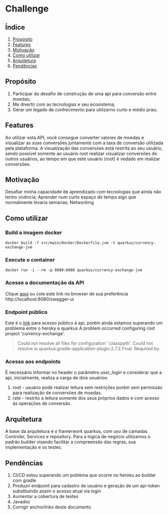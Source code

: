 # Challenge
## Índice
1. [Propósito](#proposito)
2. [Features](#features)
3. [Motivação](#motivação)
4. [Como utilizar](#como-utilizar)
5. [Arquitetura](#arquitetura)
6. [Pendências](#pendencias)

## Propósito
1. Participar do desafio de construção de uma api para conversão entre moedas;
2. Me divertir com as tecnologias e seu ecosistema;
3. Gerar um legado de conhecimento para utilizarno curto e médio prao;

## Features
Ao utilizar esta API, você consegue converter valores de moedas e visualizar as suas conversões juntamente com a taxa de conversão utilizada pela plataforma.
A visualização das conversões está restrita ao seu usuário, sendo possível somente ao usuário root realizar visualizar conversões de outros usuários, ao tempo em que este usuário (root) é vedado em realizar conversões.

## Motivação
Desafiar minha capacidade de aprendizado com tecnologias que ainda não tenho vivência;
Aprender num curto espaço de tempo algo que normalmente levaria semanas;
Networking

## Como utilizar
### Build a imagem docker
    docker build -f src/main/docker/Dockerfile.jvm -t quarkus/currency-exchange-jvm

### Execute o container
    docker run -i --rm -p 8080:8080 quarkus/currency-exchange-jvm

### Acesse a documentação da API
Clique [aqui](http://localhost:8080/swagger-ui) ou cole este link no browser de sua preferência http://localhost:8080/swagger-ui

### Endpoint público
Este é o [link](https://chlcurrencyexchange.herokuapp.com/) para acesso público à api, porém ainda estamos superando um
problema entre o heroky e quarkus
A problem occurred configuring root project 'currency-exchange'.
> Could not resolve all files for configuration ':classpath'.
> Could not resolve io.quarkus:gradle-application-plugin:2.7.2.Final.
Required by:
### Acesso aos endpoints
É necessário informar no header o parâmetro *user_login* e considerar que a api, inicialmente, realiza a carga de dois usuários:
1. root - usuário pode realizar leitura sem restrições porém sem permissão para realização de conversões de moedas.
2. rate - restrito a leitura somente dos seus próprios dados e com acesso às operações de conversão.

## Arquitetura
A base da arquitetura é o framerwork quarkus, com uso de camadas Controler, Services e repository.
Para a lógica de negócio utilizamos o padrão builder visando facilitar a compreensão das regras, sua 
implementação e os testes.

## Pendências
1. CI/CD estou superando um poblema que ocorre no heroku ao buildar com gradle
2. Produzir endpoint para cadastro de usuário e geração de um api-token substituindo assim o acesso atual via login
3. Aumentar a cobertura de testes
4. Javadoc
5. Corrigir anchorlinks deste documento
